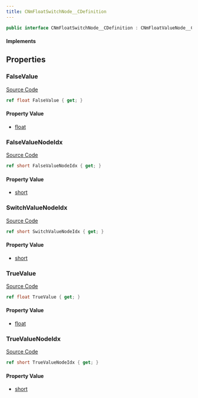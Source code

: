 ```yaml
---
title: CNmFloatSwitchNode__CDefinition
---
```


```csharp
public interface CNmFloatSwitchNode__CDefinition : CNmFloatValueNode__CDefinition, CNmValueNode__CDefinition, CNmGraphNode__CDefinition, ISchemaClass<CNmGraphNode__CDefinition>, ISchemaClass<CNmValueNode__CDefinition>, ISchemaClass<CNmFloatValueNode__CDefinition>, ISchemaClass<CNmFloatSwitchNode__CDefinition>, ISchemaField, ISchemaClass, INativeHandle
```

#### Implements

## Properties

### FalseValue

[Source Code](https://github.com/swiftly-solution/swiftlys2/blob/main/managed/src/SwiftlyS2.Generated/Schemas/Interfaces/CNmFloatSwitchNode__CDefinition.cs#L23)

```csharp
ref float FalseValue { get; }
```

#### Property Value

- [float](https://learn.microsoft.com/dotnet/api/system.single)

### FalseValueNodeIdx

[Source Code](https://github.com/swiftly-solution/swiftlys2/blob/main/managed/src/SwiftlyS2.Generated/Schemas/Interfaces/CNmFloatSwitchNode__CDefinition.cs#L21)

```csharp
ref short FalseValueNodeIdx { get; }
```

#### Property Value

- [short](https://learn.microsoft.com/dotnet/api/system.int16)

### SwitchValueNodeIdx

[Source Code](https://github.com/swiftly-solution/swiftlys2/blob/main/managed/src/SwiftlyS2.Generated/Schemas/Interfaces/CNmFloatSwitchNode__CDefinition.cs#L17)

```csharp
ref short SwitchValueNodeIdx { get; }
```

#### Property Value

- [short](https://learn.microsoft.com/dotnet/api/system.int16)

### TrueValue

[Source Code](https://github.com/swiftly-solution/swiftlys2/blob/main/managed/src/SwiftlyS2.Generated/Schemas/Interfaces/CNmFloatSwitchNode__CDefinition.cs#L25)

```csharp
ref float TrueValue { get; }
```

#### Property Value

- [float](https://learn.microsoft.com/dotnet/api/system.single)

### TrueValueNodeIdx

[Source Code](https://github.com/swiftly-solution/swiftlys2/blob/main/managed/src/SwiftlyS2.Generated/Schemas/Interfaces/CNmFloatSwitchNode__CDefinition.cs#L19)

```csharp
ref short TrueValueNodeIdx { get; }
```

#### Property Value

- [short](https://learn.microsoft.com/dotnet/api/system.int16)

